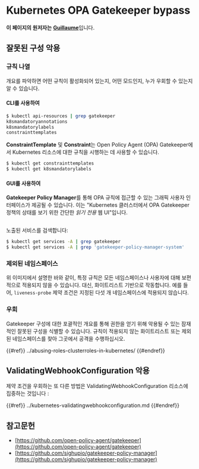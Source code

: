 # Kubernetes OPA Gatekeeper bypass

**이 페이지의 원저자는** [**Guillaume**](https://www.linkedin.com/in/guillaume-chapela-ab4b9a196)입니다.

## 잘못된 구성 악용

### 규칙 나열

개요를 파악하면 어떤 규칙이 활성화되어 있는지, 어떤 모드인지, 누가 우회할 수 있는지 알 수 있습니다.

#### CLI를 사용하여
```bash
$ kubectl api-resources | grep gatekeeper
k8smandatoryannotations                                                             constraints.gatekeeper.sh/v1beta1                  false        K8sMandatoryAnnotations
k8smandatorylabels                                                                  constraints.gatekeeper.sh/v1beta1                  false        K8sMandatoryLabel
constrainttemplates                                                                 templates.gatekeeper.sh/v1                         false        ConstraintTemplate
```
**ConstraintTemplate** 및 **Constraint**는 Open Policy Agent (OPA) Gatekeeper에서 Kubernetes 리소스에 대한 규칙을 시행하는 데 사용할 수 있습니다.
```bash
$ kubectl get constrainttemplates
$ kubectl get k8smandatorylabels
```
#### GUI를 사용하여

**Gatekeeper Policy Manager**를 통해 OPA 규칙에 접근할 수 있는 그래픽 사용자 인터페이스가 제공될 수 있습니다. 이는 "Kubernetes 클러스터에서 OPA Gatekeeper 정책의 상태를 보기 위한 간단한 _읽기 전용_ 웹 UI"입니다.

<figure><img src="../../../images/05-constraints.png" alt=""><figcaption></figcaption></figure>

노출된 서비스를 검색합니다:
```bash
$ kubectl get services -A | grep gatekeeper
$ kubectl get services -A | grep 'gatekeeper-policy-manager-system'
```
### 제외된 네임스페이스

위 이미지에서 설명한 바와 같이, 특정 규칙은 모든 네임스페이스나 사용자에 대해 보편적으로 적용되지 않을 수 있습니다. 대신, 화이트리스트 기반으로 작동합니다. 예를 들어, `liveness-probe` 제약 조건은 지정된 다섯 개 네임스페이스에 적용되지 않습니다.

### 우회

Gatekeeper 구성에 대한 포괄적인 개요를 통해 권한을 얻기 위해 악용될 수 있는 잠재적인 잘못된 구성을 식별할 수 있습니다. 규칙이 적용되지 않는 화이트리스트 또는 제외된 네임스페이스를 찾아 그곳에서 공격을 수행하십시오.

{{#ref}}
../abusing-roles-clusterroles-in-kubernetes/
{{#endref}}

## ValidatingWebhookConfiguration 악용

제약 조건을 우회하는 또 다른 방법은 ValidatingWebhookConfiguration 리소스에 집중하는 것입니다 :&#x20;

{{#ref}}
../kubernetes-validatingwebhookconfiguration.md
{{#endref}}

## 참고문헌

- [https://github.com/open-policy-agent/gatekeeper](https://github.com/open-policy-agent/gatekeeper)
- [https://github.com/sighupio/gatekeeper-policy-manager](https://github.com/sighupio/gatekeeper-policy-manager)
